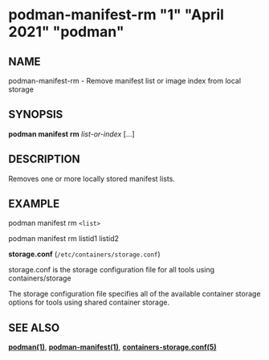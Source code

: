 # podman-manifest-rm "1" "April 2021" "podman"

## NAME

podman\-manifest\-rm - Remove manifest list or image index from local storage

## SYNOPSIS

**podman manifest rm** _list-or-index_ [...]

## DESCRIPTION

Removes one or more locally stored manifest lists.

## EXAMPLE

podman manifest rm `<list>`

podman manifest rm listid1 listid2

**storage.conf** (`/etc/containers/storage.conf`)

storage.conf is the storage configuration file for all tools using containers/storage

The storage configuration file specifies all of the available container storage options for tools using shared container storage.

## SEE ALSO

**[podman(1)](podman.md)**, **[podman-manifest(1)](podman-manifest/podman-manifest.md)**, **[containers-storage.conf(5)](https://github.com/containers/storage/blob/main/docs/containers-storage.conf.5.md)**
